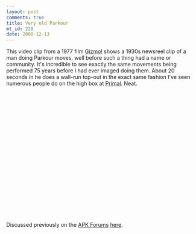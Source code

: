 ```yaml
--- 
layout: post
comments: true
title: Very old Parkour
mt_id: 228
date: 2008-12-13
---
```

This video clip from a 1977 film [Gizmo!](http://www.imdb.com/title/tt0074573/) shows a 1930s newsreel clip of a man doing Parkour moves, well before such a thing had a name or community.  It's incredible to see exactly the same movements being performed 75 years before I had ever imaged doing them.  About 20 seconds in he does a wall-run top-out in the exact same fashion I've seen numerous people do on the high box at [Primal](http://www.primal-fitness.com/).  Neat.
<object width="425" height="344"><param name="movie" value="http://www.youtube.com/v/3p2shHkRrtk&hl=en&fs=1"></param><param name="allowFullScreen" value="true"></param><param name="allowscriptaccess" value="always"></param><embed src="http://www.youtube.com/v/3p2shHkRrtk&hl=en&fs=1" type="application/x-shockwave-flash" allowscriptaccess="always" allowfullscreen="true" width="425" height="344"></embed></object>

Discussed previously on the [APK Forums](http://www.americanparkour.com/smf/index.php) [here](http://www.americanparkour.com/smf/index.php?topic=3253.0).
